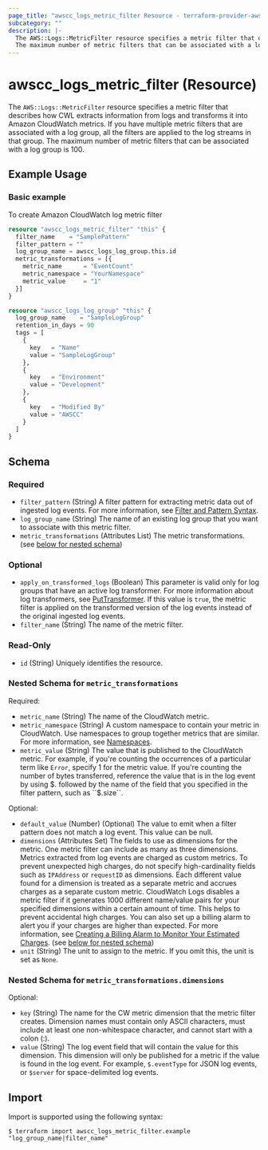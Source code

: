 ```yaml
---
page_title: "awscc_logs_metric_filter Resource - terraform-provider-awscc"
subcategory: ""
description: |-
  The AWS::Logs::MetricFilter resource specifies a metric filter that describes how CWL extracts information from logs and transforms it into Amazon CloudWatch metrics. If you have multiple metric filters that are associated with a log group, all the filters are applied to the log streams in that group.
  The maximum number of metric filters that can be associated with a log group is 100.
---
```


# awscc_logs_metric_filter (Resource)

The ``AWS::Logs::MetricFilter`` resource specifies a metric filter that describes how CWL extracts information from logs and transforms it into Amazon CloudWatch metrics. If you have multiple metric filters that are associated with a log group, all the filters are applied to the log streams in that group.
 The maximum number of metric filters that can be associated with a log group is 100.

## Example Usage

### Basic example
To create Amazon CloudWatch log metric filter
```terraform
resource "awscc_logs_metric_filter" "this" {
  filter_name    = "SamplePattern"
  filter_pattern = ""
  log_group_name = awscc_logs_log_group.this.id
  metric_transformations = [{
    metric_name      = "EventCount"
    metric_namespace = "YourNamespace"
    metric_value     = "1"
  }]
}

resource "awscc_logs_log_group" "this" {
  log_group_name    = "SampleLogGroup"
  retention_in_days = 90
  tags = [
    {
      key   = "Name"
      value = "SampleLogGroup"
    },
    {
      key   = "Environment"
      value = "Development"
    },
    {
      key   = "Modified By"
      value = "AWSCC"
    }
  ]
}
```

<!-- schema generated by tfplugindocs -->
## Schema

### Required

- `filter_pattern` (String) A filter pattern for extracting metric data out of ingested log events. For more information, see [Filter and Pattern Syntax](https://docs.aws.amazon.com/AmazonCloudWatch/latest/logs/FilterAndPatternSyntax.html).
- `log_group_name` (String) The name of an existing log group that you want to associate with this metric filter.
- `metric_transformations` (Attributes List) The metric transformations. (see [below for nested schema](#nestedatt--metric_transformations))

### Optional

- `apply_on_transformed_logs` (Boolean) This parameter is valid only for log groups that have an active log transformer. For more information about log transformers, see [PutTransformer](https://docs.aws.amazon.com/AmazonCloudWatchLogs/latest/APIReference/API_PutTransformer.html).
 If this value is ``true``, the metric filter is applied on the transformed version of the log events instead of the original ingested log events.
- `filter_name` (String) The name of the metric filter.

### Read-Only

- `id` (String) Uniquely identifies the resource.

<a id="nestedatt--metric_transformations"></a>
### Nested Schema for `metric_transformations`

Required:

- `metric_name` (String) The name of the CloudWatch metric.
- `metric_namespace` (String) A custom namespace to contain your metric in CloudWatch. Use namespaces to group together metrics that are similar. For more information, see [Namespaces](https://docs.aws.amazon.com/AmazonCloudWatch/latest/monitoring/cloudwatch_concepts.html#Namespace).
- `metric_value` (String) The value that is published to the CloudWatch metric. For example, if you're counting the occurrences of a particular term like ``Error``, specify 1 for the metric value. If you're counting the number of bytes transferred, reference the value that is in the log event by using $. followed by the name of the field that you specified in the filter pattern, such as ``$.size``.

Optional:

- `default_value` (Number) (Optional) The value to emit when a filter pattern does not match a log event. This value can be null.
- `dimensions` (Attributes Set) The fields to use as dimensions for the metric. One metric filter can include as many as three dimensions.
  Metrics extracted from log events are charged as custom metrics. To prevent unexpected high charges, do not specify high-cardinality fields such as ``IPAddress`` or ``requestID`` as dimensions. Each different value found for a dimension is treated as a separate metric and accrues charges as a separate custom metric. 
 CloudWatch Logs disables a metric filter if it generates 1000 different name/value pairs for your specified dimensions within a certain amount of time. This helps to prevent accidental high charges.
 You can also set up a billing alarm to alert you if your charges are higher than expected. For more information, see [Creating a Billing Alarm to Monitor Your Estimated Charges](https://docs.aws.amazon.com/AmazonCloudWatch/latest/monitoring/monitor_estimated_charges_with_cloudwatch.html). (see [below for nested schema](#nestedatt--metric_transformations--dimensions))
- `unit` (String) The unit to assign to the metric. If you omit this, the unit is set as ``None``.

<a id="nestedatt--metric_transformations--dimensions"></a>
### Nested Schema for `metric_transformations.dimensions`

Optional:

- `key` (String) The name for the CW metric dimension that the metric filter creates.
 Dimension names must contain only ASCII characters, must include at least one non-whitespace character, and cannot start with a colon (:).
- `value` (String) The log event field that will contain the value for this dimension. This dimension will only be published for a metric if the value is found in the log event. For example, ``$.eventType`` for JSON log events, or ``$server`` for space-delimited log events.

## Import

Import is supported using the following syntax:

```shell
$ terraform import awscc_logs_metric_filter.example "log_group_name|filter_name"
```